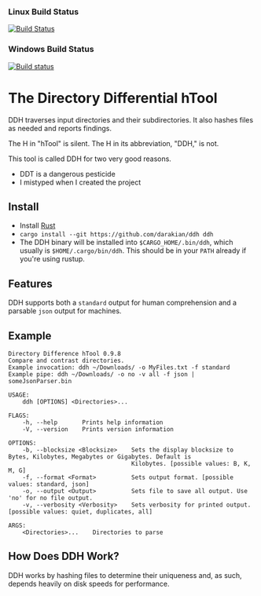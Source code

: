 ### Linux Build Status
[![Build Status](https://travis-ci.org/darakian/ddh.svg?branch=master)](https://travis-ci.org/darakian/ddh)
### Windows Build Status
[![Build status](https://ci.appveyor.com/api/projects/status/wv7tcfn0a7grjnv6?svg=true)](https://ci.appveyor.com/project/darakian/ddh)

# The **D**irectory **D**ifferential **h**Tool
DDH traverses input directories and their subdirectories. It also hashes files as needed and reports findings.

The H in "hTool" is silent. The H in its abbreviation, "DDH," is not.

This tool is called DDH for two very good reasons.
* DDT is a dangerous pesticide
* I mistyped when I created the project

## Install
* Install [Rust](https://www.rust-lang.org/en-US/install.html)
* `cargo install --git https://github.com/darakian/ddh ddh`
* The DDH binary will be installed into `$CARGO_HOME/.bin/ddh`, which usually is `$HOME/.cargo/bin/ddh`. This should be in your `PATH` already if you're using rustup.

## Features
DDH supports both a `standard` output for human comprehension and a parsable `json` output for machines.

## Example
```
Directory Difference hTool 0.9.8
Compare and contrast directories.
Example invocation: ddh ~/Downloads/ -o MyFiles.txt -f standard
Example pipe: ddh ~/Downloads/ -o no -v all -f json | someJsonParser.bin

USAGE:
    ddh [OPTIONS] <Directories>...

FLAGS:
    -h, --help       Prints help information
    -V, --version    Prints version information

OPTIONS:
    -b, --blocksize <Blocksize>    Sets the display blocksize to Bytes, Kilobytes, Megabytes or Gigabytes. Default is
                                   Kilobytes. [possible values: B, K, M, G]
    -f, --format <Format>          Sets output format. [possible values: standard, json]
    -o, --output <Output>          Sets file to save all output. Use 'no' for no file output.
    -v, --verbosity <Verbosity>    Sets verbosity for printed output. [possible values: quiet, duplicates, all]

ARGS:
    <Directories>...    Directories to parse
```
## How Does DDH Work?
DDH works by hashing files to determine their uniqueness and, as such, depends heavily on disk speeds for performance.
